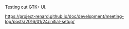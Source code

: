 Testing out GTK+ UI.

<https://project-renard.github.io/doc/development/meeting-log/posts/2016/01/24/initial-setup/>
